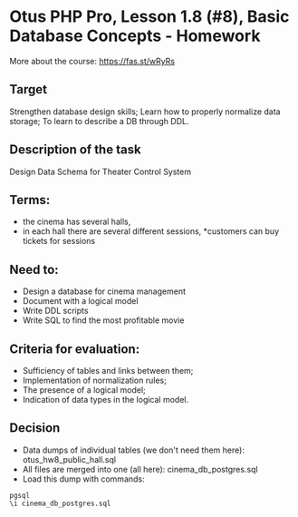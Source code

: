 # Otus PHP Pro, Lesson 1.8 (#8), Basic Database Concepts - Homework
More about the course:
https://fas.st/wRyRs

## Target
Strengthen database design skills;
Learn how to properly normalize data storage;
To learn to describe a DB through DDL.

## Description of the task
Design Data Schema for Theater Control System

## Terms:
* the cinema has several halls,
* in each hall there are several different sessions,
  *customers can buy tickets for sessions

## Need to:
* Design a database for cinema management
* Document with a logical model
* Write DDL scripts
* Write SQL to find the most profitable movie

## Criteria for evaluation:
* Sufficiency of tables and links between them;
* Implementation of normalization rules;
* The presence of a logical model;
* Indication of data types in the logical model.

## Decision
* Data dumps of individual tables (we don't need them here):
  otus_hw8_public_hall.sql
* All files are merged into one (all here):
  cinema_db_postgres.sql
* Load this dump with commands:
```
pgsql
\i cinema_db_postgres.sql
```